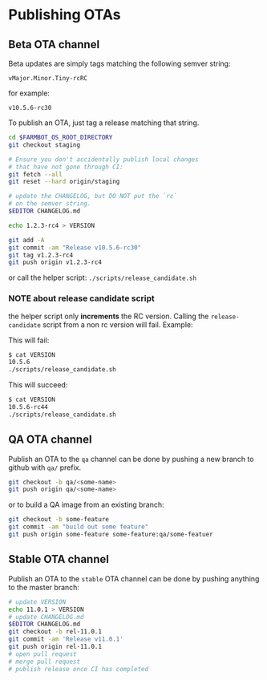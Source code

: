 # Publishing OTAs

## Beta OTA channel

Beta updates are simply tags matching the following semver string:

```
vMajor.Minor.Tiny-rcRC
```

for example:

```
v10.5.6-rc30
```

To publish an OTA, just tag a release matching that
string.

```bash
cd $FARMBOT_OS_ROOT_DIRECTORY
git checkout staging

# Ensure you don't accidentally publish local changes
# that have not gone through CI:
git fetch --all
git reset --hard origin/staging

# update the CHANGELOG, but DO NOT put the `rc`
# on the semver string.
$EDITOR CHANGELOG.md

echo 1.2.3-rc4 > VERSION

git add -A
git commit -am "Release v10.5.6-rc30"
git tag v1.2.3-rc4
git push origin v1.2.3-rc4
```

or call the helper script:
`./scripts/release_candidate.sh`

### NOTE about release candidate script

the helper script only **increments** the
RC version. Calling the `release-candidate` script
from a non rc version will fail. Example:

This will fail:

```bash
$ cat VERSION
10.5.6
./scripts/release_candidate.sh
```

This will succeed:

```bash
$ cat VERSION
10.5.6-rc44
./scripts/release_candidate.sh
```

## QA OTA channel

Publish an OTA to the `qa` channel can be done by pushing a new branch
to github with `qa/` prefix.

```bash
git checkout -b qa/<some-name>
git push origin qa/<some-name>
```

or to build a QA image from an existing branch:

```bash
git checkout -b some-feature
git commit -am "build out some feature"
git push origin some-feature some-feature:qa/some-featuer
```

## Stable OTA channel

Publish an OTA to the `stable` OTA channel can be
done by pushing anything to the master branch:

```bash
# update VERSION
echo 11.0.1 > VERSION
# update CHANGELOG.md
$EDITOR CHANGELOG.md
git checkout -b rel-11.0.1
git commit -am 'Release v11.0.1'
git push origin rel-11.0.1
# open pull request
# merge pull request
# publish release once CI has completed
```